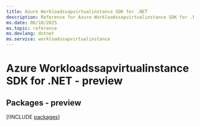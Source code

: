 ```yaml
---
title: Azure Workloadssapvirtualinstance SDK for .NET
description: Reference for Azure Workloadssapvirtualinstance SDK for .NET
ms.date: 06/10/2025
ms.topic: reference
ms.devlang: dotnet
ms.service: workloadssapvirtualinstance
---
```

# Azure Workloadssapvirtualinstance SDK for .NET - preview
## Packages - preview
[!INCLUDE [packages](workloadssapvirtualinstance-index.md)]